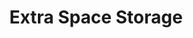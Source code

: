 ---
title: "Extra Space Storage"
url: /tulsa/extra-space-storage-east-102nd-street-south/
shop: storage rental
---